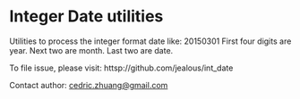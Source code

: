 # Integer Date utilities


Utilities to process the integer format date like: 20150301
First four digits are year.  Next two are month.  Last two are date.


To file issue, please visit:
httsp://github.com/jealous/int_date

Contact author:
cedric.zhuang@gmail.com